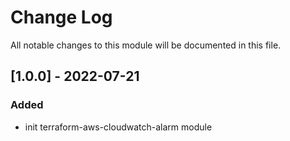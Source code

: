 # Change Log

All notable changes to this module will be documented in this file.

## [1.0.0] - 2022-07-21

### Added

- init terraform-aws-cloudwatch-alarm module
